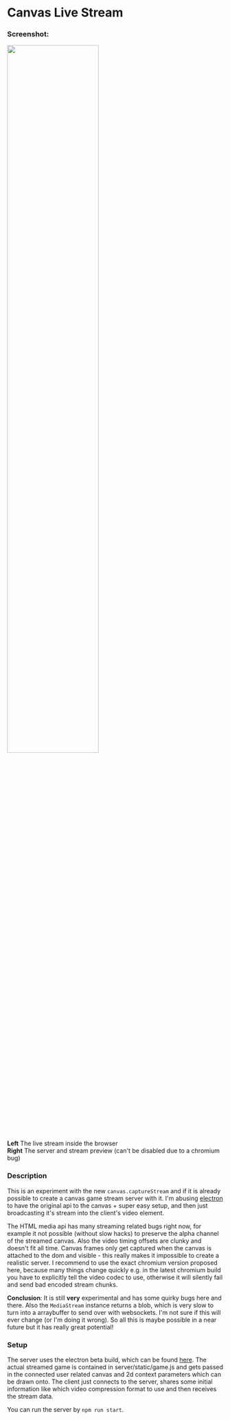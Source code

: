 # Canvas Live Stream

### Screenshot:
<img width="65%" src="https://image.prntscr.com/image/8a73c87ca2d747008c6a471dfaa2ee80.png" />

**Left** The live stream inside the browser<br/>
**Right** The server and stream preview (can't be disabled due to a chromium bug)

### Description

This is an experiment with the new ``canvas.captureStream`` and if it is already possible to create a canvas game stream server with it. I'm abusing [electron](https://github.com/electron/electron) to have the original api to the canvas + super easy setup, and then just broadcasting it's stream into the client's video element.

The HTML media api has many streaming related bugs right now, for example it not possible (without slow hacks) to preserve the alpha channel of the streamed canvas. Also the video timing offsets are clunky and doesn't fit all time. Canvas frames only get captured when the canvas is attached to the dom and visible - this really makes it impossible to create a realistic server. I recommend to use the exact chromium version proposed here, because many things change quickly e.g. in the latest chromium build you have to explicitly tell the video codec to use, otherwise it will silently fail and send bad encoded stream chunks.

**Conclusion**: It is still **very** experimental and has some quirky bugs here and there. Also the ``MediaStream`` instance returns a blob, which is very slow to turn into a arraybuffer to send over with websockets. I'm not sure if this will ever change (or I'm doing it wrong). So all this is maybe possible in a near future but it has really great potential!

### Setup

The server uses the electron beta build, which can be found [here](https://github.com/electron/electron/tree/v1.7.2). The actual streamed game is contained in server/static/game.js and gets passed in the connected user related canvas and 2d context parameters which can be drawn onto.
The client just connects to the server, shares some initial information like which video compression format to use and then receives the stream data.

You can run the server by ``npm run start``.
